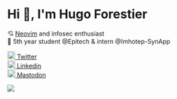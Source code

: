 # Hi :wave:, I'm Hugo Forestier

:cupid: [Neovim](https://github.com/neovim/neovim) and infosec enthusiast \
:seedling: 5th year student @Epitech & intern @Imhotep-SynApp 

[<img src="https://github.com/hussainweb/hussainweb/blob/main/icons/twitter.png" width="18px" height="auto"> Twitter](https://twitter.com/forestierhug0) \
[<img src="https://github.com/hussainweb/hussainweb/blob/main/icons/linkedin.png" width="18px" height="auto"> Linkedin](https://linkedin.com/in/hugo-forestier-0993a317b/) \
[<img src="https://upload.wikimedia.org/wikipedia/commons/4/48/Mastodon_Logotype_%28Simple%29.svg" width="18px" height="auto"> Mastodon](https://infosec.exchange/@forestierhugo)


<img src="https://komarev.com/ghpvc/?username=hugoforestier&label=Profile%20views&color=0e75b6&style=flat">
